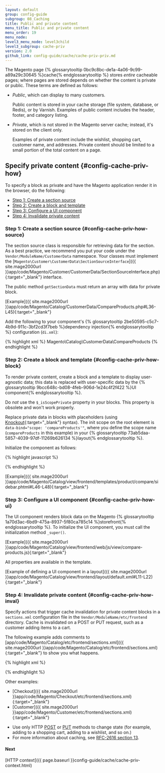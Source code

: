 ```yaml
---
layout: default
group: config-guide
subgroup: 08_Caching
title: Public and private content
menu_title: Public and private content
menu_order: 19
menu_node: 
level3_menu_node: level3child
level3_subgroup: cache-priv
version: 2.0
github_link: config-guide/cache/cache-priv-priv.md
---
```


The Magento page {% glossarytooltip 0bc9c8bc-de1a-4a06-9c99-a89a29c30645 %}cache{% endglossarytooltip %} stores *entire* cacheable pages; where pages are stored depends on whether the content is private or public. These terms are defined as follows:

*	*Public*, which can display to many customers. 

	Public content is stored in your cache storage (file system, database, or Redis), or by Varnish. Examples of public content includes the header, footer, and category listing.
*	*Private*, which is not stored in the Magento server cache; instead, it's stored on the client only. 

	Examples of private content include the wishlist, shopping cart, customer name, and addresses. Private content should be limited to a small portion of the total content on a page.

## Specify private content {#config-cache-priv-how}
To specify a block as private and have the Magento application render it in the browser, do the following:

*   [Step 1: Create a section source](#config-cache-priv-how-source)
*   [Step 2: Create a block and template](#config-cache-priv-how-block)
*   [Step 3: Configure a UI component](#config-cache-priv-how-ui) 
*   [Step 4: Invalidate private content](#config-cache-priv-how-inval)

### Step 1: Create a section source {#config-cache-priv-how-source}
The section source class is responsible for retrieving data for the section. As a best practice, we recommend you put your code under the `Vendor/ModuleName/CustomerData` namespace. Your classes must implement the [`Magento\Customer\CustomerData\SectionSourceInterface`]({{ site.mage2000url }}app/code/Magento/Customer/CustomerData/SectionSourceInterface.php){:target="_blank"} interface. 

The public method `getSectionData` must return an array with data for private block. 

[Example]({{ site.mage2000url }}app/code/Magento/Catalog/CustomerData/CompareProducts.php#L36-L45){:target="_blank"}

Add the following to your component's {% glossarytooltip 2be50595-c5c7-4b9d-911c-3bf2cd3f7beb %}dependency injection{% endglossarytooltip %} configuration (`di.xml`):

{% highlight xml %}
<type name="Magento\Customer\CustomerData\SectionPoolInterface">
    <arguments>
        <argument name="sectionSourceMap" xsi:type="array">
            <item name="compare-products" xsi:type="string">Magento\Catalog\CustomerData\CompareProducts</item>
        </argument>
    </arguments>
</type>
{% endhighlight %}

### Step 2: Create a block and template {#config-cache-priv-how-block}
To render private content, create a block and a template to display user-agnostic data; this data is replaced with user-specific data by the {% glossarytooltip 9bcc648c-bd08-4feb-906d-1e24c4f2f422 %}UI component{% endglossarytooltip %}.

<div class="bs-callout bs-callout-info" id="info">
  <p>Do <em>not</em> use the <code>$_isScopePrivate</code> property in your blocks. This property is obsolete and won't work properly.</p>
</div>

Replace private data in blocks with placeholders (using [Knockout](http://knockoutjs.com/documentation/introduction.html){:target="_blank"} syntax). The init scope on the root element is `data-bind="scope: 'compareProducts'"`, where you define the scope name (`compareProducts` in this example) in your {% glossarytooltip 73ab5daa-5857-4039-97df-11269b626134 %}layout{% endglossarytooltip %}.

Initialize the component as follows:

{% highlight javascript %}
<script type="text/x-magento-init">
    {"<css-selector>": {"Magento_Ui/js/core/app": <?php echo $block->getJsLayout();?>}}
</script>
{% endhighlight %}

[Example]({{ site.mage2000url }}app/code/Magento/Catalog/view/frontend/templates/product/compare/sidebar.phtml#L46-L48){:target="_blank"}

### Step 3: Configure a UI component {#config-cache-priv-how-ui}
The UI component renders block data on the Magento {% glossarytooltip 1a70d3ac-6bd9-475a-8937-5f80ca785c14 %}storefront{% endglossarytooltip %}. To initialize the UI component, you must call the initialization method `_super()`. 

[Example]({{ site.mage2000url }}app/code/Magento/Catalog/view/frontend/web/js/view/compare-products.js){:target="_blank"}

All properties are available in the template. 

[Example of defining a UI component in a layout]({{ site.mage2000url }}app/code/Magento/Catalog/view/frontend/layout/default.xml#L11-L22){:target="_blank"}

### Step 4: Invalidate private content {#config-cache-priv-how-inval}
Specify actions that trigger cache invalidation for private content blocks in a `sections.xml` configuration file in the `Vendor/ModuleName/etc/frontend` directory. Cache is invalidated on a POST or PUT request, such as a customer adding items to a cart.

The following example adds comments to [app/code/Magento/Catalog/etc/frontend/sections.xml]({{ site.mage2000url }}app/code/Magento/Catalog/etc/frontend/sections.xml){:target="_blank"} to show you what happens.

{% highlight xml %}
<?xml version="1.0"?>
<!--
/**
 * Copyright © 2016 Magento. All rights reserved.
 * See COPYING.txt for license details.
 */
-->
<config xmlns:xsi="http://www.w3.org/2001/XMLSchema-instance"
        xsi:noNamespaceSchemaLocation="urn:magento:module:Magento_Customer:etc/sections.xsd">
    <!-- invalidates the "compare-products" section when a user 
    adds a product to the comparison, resulting in a "catalog/product_compare/add" POST request -->
    <action name="catalog/product_compare/add">
        <section name="compare-products"/>
    </action>
    <!-- invalidates the section when a customer removes a product from the comparison -->
    <action name="catalog/product_compare/remove">
        <section name="compare-products"/>
    </action>
    <!-- invalidates the section when a customer clears all products from the comparison -->
    <action name="catalog/product_compare/clear">
        <section name="compare-products"/>
    </action>
</config>
{% endhighlight %}

Other examples:

*   [Checkout]({{ site.mage2000url }}app/code/Magento/Checkout/etc/frontend/sections.xml){:target="_blank"}
*   [Customer]({{ site.mage2000url }}app/code/Magento/Customer/etc/frontend/sections.xml){:target="_blank"}

<div class="bs-callout bs-callout-info" id="info">
  <ul><li>Use only HTTP <a href="https://www.w3.org/Protocols/rfc2616/rfc2616-sec9.html#sec9.5" target="_blank">POST</a> or <a href="https://www.w3.org/Protocols/rfc2616/rfc2616-sec9.html#sec9.6" target="_blank">PUT</a> methods to change state (for example, adding to a shopping cart, adding to a wishlist, and so on.) </li>
    <li>For more information about caching, see <a href="https://www.w3.org/Protocols/rfc2616/rfc2616-sec13.html" target="_blank">RFC-2616 section 13</a>.</li>

  </ul>
</div>

#### Next
[HTTP context]({{ page.baseurl }}config-guide/cache/cache-priv-context.html)
